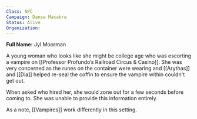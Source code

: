 ```yaml
---
Class: NPC
Campaign: Danse Macabre
Status: Alive
Organization:
---
```

**Full Name:** Jyl Moorman

A young woman who looks like she might be college age who was escorting a vampire on [[Professor Profundo’s Railroad Circus & Casino]]. She was very concerned as the runes on the container were wearing and [[Arythas]] and [[Dia]] helped re-seal the coffin to ensure the vampire within couldn't get out. 

When asked who hired her, she would zone out for a few seconds before coming to. She was unable to provide this information entirely.

As a note, [[Vampires]] work differently in this setting.